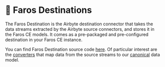# 🚀 Faros Destinations

The Faros Destination is the Airbyte destination connector that takes the data streams extracted by the Airbyte source connectors, and stores it in the Faros CE models. It comes as a pre-packaged and pre-configured destination in your Faros CE instance.

You can find Faros Destination source code [here](https://github.com/faros-ai/airbyte-connectors/tree/main/destinations/airbyte-faros-destination). Of particular interest are the [converters](https://github.com/faros-ai/airbyte-connectors/tree/main/destinations/airbyte-faros-destination/src/converters) that map data from the source streams to our [canonical](https://github.com/faros-ai/faros-community-edition/tree/main/canonical-schema) data model.
